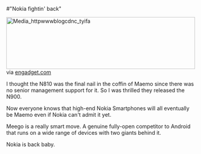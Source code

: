#"Nokia fightin' back"


 <div class="posterous_bookmarklet_entry">
 <div class='p_embed p_image_embed'>
<a href="http://getfile0.posterous.com/getfile/files.posterous.com/conoroneill/dHkJamqbftxxHpmumjyDkpgxgsynyeIpexAyIHjxrIsIgokmvozBxBItkmvy/media_httpwwwblogcdnc_tyIFa.jpg.scaled1000.jpg"><img alt="Media_httpwwwblogcdnc_tyifa" height="138" src="http://getfile9.posterous.com/getfile/files.posterous.com/conoroneill/dHkJamqbftxxHpmumjyDkpgxgsynyeIpexAyIHjxrIsIgokmvozBxBItkmvy/media_httpwwwblogcdnc_tyIFa.jpg.scaled500.jpg" width="500" /></a>
</div>
<div class="posterous_quote_citation">via <a href="http://www.engadget.com/2010/02/15/meego-nokia-and-intel-merge-maemo-and-moblin/">engadget.com</a></div>
 <p>I thought the N810 was the final nail in the coffin of Maemo since there was no senior management support for it. So I was thrilled they released the N900.
</p><p>Now everyone knows that high-end Nokia Smartphones will all eventually be Maemo even if Nokia can't admit it yet.
</p><p>Meego is a really smart move. A genuine fully-open competitor to Android that runs on a wide range of devices with two giants behind it.
</p><p>Nokia is back baby.</p></div>
 